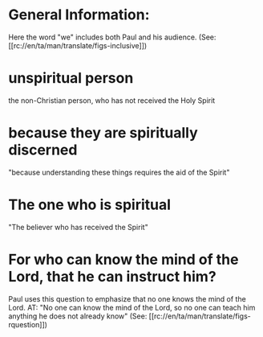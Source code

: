 # General Information:

Here the word "we" includes both Paul and his audience. (See: [[rc://en/ta/man/translate/figs-inclusive]])

# unspiritual person

the non-Christian person, who has not received the Holy Spirit

# because they are spiritually discerned

"because understanding these things requires the aid of the Spirit"

# The one who is spiritual

"The believer who has received the Spirit"

# For who can know the mind of the Lord, that he can instruct him?

Paul uses this question to emphasize that no one knows the mind of the Lord. AT: "No one can know the mind of the Lord, so no one can teach him anything he does not already know" (See: [[rc://en/ta/man/translate/figs-rquestion]])